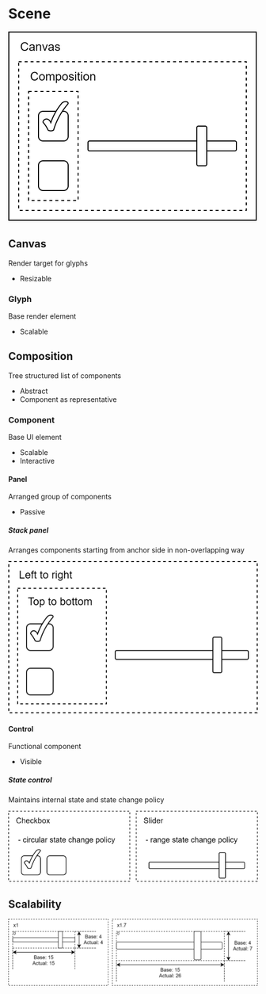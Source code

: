 # Scene

![Scene](scene.svg)

## Canvas

Render target for glyphs

- Resizable

### Glyph

Base render element

- Scalable

## Composition

Tree structured list of components

- Abstract
- Component as representative

### Component

Base UI element

- Scalable
- Interactive

#### Panel

Arranged group of components

- Passive

##### Stack panel

Arranges components starting from anchor side in non-overlapping way

![Stack panel](stack_panel.svg)

#### Control

Functional component

- Visible

##### State control

Maintains internal state and state change policy

![State control](state_control.svg)

## Scalability

![Scalability](scalability.svg)
